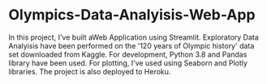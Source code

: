 # Olympics-Data-Analyisis-Web-App
In this project, I've built aWeb Application using Streamlit. Exploratory Data Analyisis have been performed on the '120 years of Olympic history' data set downloaded from Kaggle. For development, Python 3.8 and Pandas library have been used. For plotting, I've used using Seaborn and Plotly libraries. The project is also deployed to Heroku.
